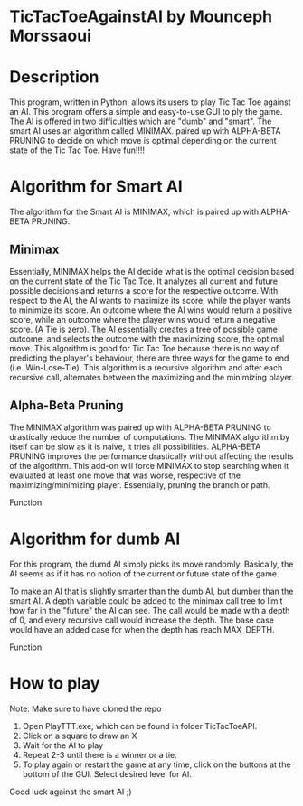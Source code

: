 # TicTacToeAgainstAI by Mounceph Morssaoui

# Description

This program, written in Python, allows its users to play Tic Tac Toe against an AI. This program offers a simple and easy-to-use GUI to ply the game. The AI is offered in two difficulties which are "dumb" and "smart". The smart AI uses an algorithm called MINIMAX. paired up with ALPHA-BETA PRUNING to decide on which move is optimal depending on the current state of the Tic Tac Toe. Have fun!!!!

# Algorithm for Smart AI
The algorithm for the Smart AI is MINIMAX, which is paired up with ALPHA-BETA PRUNING.
## Minimax
Essentially, MINIMAX helps the AI decide what is the optimal decision based on the current state of the Tic Tac Toe. It analyzes all current and future possible decisions and returns a score for the respective outcome. With respect to the AI, the AI wants to maximize its score, while the player wants to minimize its score. An outcome where the AI wins would return a positive score, while an outcome where the player wins would return a negative score. (A Tie is zero). The AI essentially creates a tree of possible game outcome, and selects the outcome with the maximizing score, the optimal move. This algorithm is good for Tic Tac Toe because there is no way of predicting the player's behaviour, there are three ways for the game to end (i.e. Win-Lose-Tie). This algorithm is a recursive algorithm and after each recursive call, alternates between the maximizing and the minimizing player.
## Alpha-Beta Pruning
The MINIMAX algorithm was paired up with ALPHA-BETA PRUNING to drastically reduce the number of computations. The MINIMAX algorithm by itself can be slow as it is naive, it tries all possibilities. ALPHA-BETA PRUNING improves the performance drastically without affecting the results of the algorithm. This add-on will force MINIMAX to stop searching when it evaluated at least one move that was worse, respective of the maximizing/minimizing player. Essentially, pruning the branch or path. 

Function: 


# Algorithm for dumb AI
For this program, the dumd AI simply picks its move randomly. Basically, the AI seems as if it has no notion of the current or future state of the game. 

To make an AI that is slightly smarter than the dumb AI, but dumber than the smart AI. A depth variable could be added to the minimax call tree to limit how far in the "future" the AI can see. The call would be made with a depth of 0, and every recursive call would increase the depth. The base case would have an added case for when the depth has reach MAX_DEPTH.

Function: 

# How to play

Note: Make sure to have cloned the repo

1. Open PlayTTT.exe, which can be found in folder TicTacToeAPI.
2. Click on a square to draw an X
3. Wait for the AI to play
4. Repeat 2-3 until there is a winner or a tie.
5. To play again or restart the game at any time, click on the buttons at the bottom of the GUI. Select desired level for AI.

Good luck against the smart AI ;)
